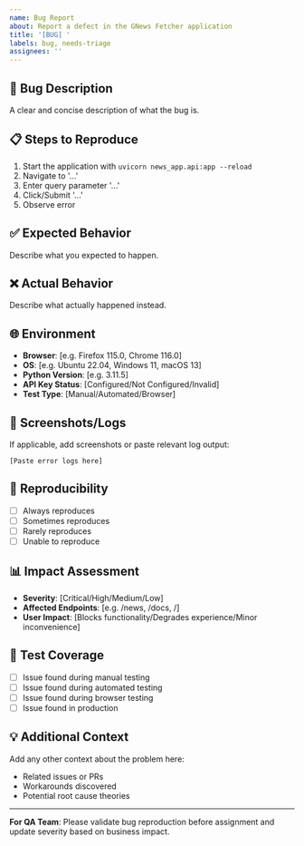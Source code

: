 ```yaml
---
name: Bug Report
about: Report a defect in the GNews Fetcher application
title: '[BUG] '
labels: bug, needs-triage
assignees: ''
---
```


## 🐛 Bug Description
A clear and concise description of what the bug is.

## 📋 Steps to Reproduce
1. Start the application with `uvicorn news_app.api:app --reload`
2. Navigate to '...'
3. Enter query parameter '...'
4. Click/Submit '...'
5. Observe error

## ✅ Expected Behavior
Describe what you expected to happen.

## ❌ Actual Behavior
Describe what actually happened instead.

## 🌐 Environment
- **Browser**: [e.g. Firefox 115.0, Chrome 116.0]
- **OS**: [e.g. Ubuntu 22.04, Windows 11, macOS 13]
- **Python Version**: [e.g. 3.11.5]
- **API Key Status**: [Configured/Not Configured/Invalid]
- **Test Type**: [Manual/Automated/Browser]

## 📸 Screenshots/Logs
If applicable, add screenshots or paste relevant log output:

```
[Paste error logs here]
```

## 🔄 Reproducibility
- [ ] Always reproduces
- [ ] Sometimes reproduces
- [ ] Rarely reproduces
- [ ] Unable to reproduce

## 📊 Impact Assessment
- **Severity**: [Critical/High/Medium/Low]
- **Affected Endpoints**: [e.g. /news, /docs, /]
- **User Impact**: [Blocks functionality/Degrades experience/Minor inconvenience]

## 🧪 Test Coverage
- [ ] Issue found during manual testing
- [ ] Issue found during automated testing
- [ ] Issue found during browser testing
- [ ] Issue found in production

## 💡 Additional Context
Add any other context about the problem here:
- Related issues or PRs
- Workarounds discovered
- Potential root cause theories

---

**For QA Team**: Please validate bug reproduction before assignment and update severity based on business impact.
